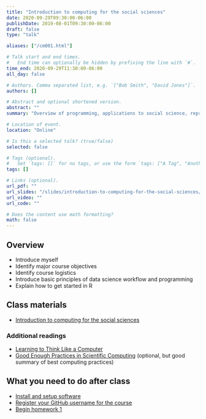 ```yaml
---
title: "Introduction to computing for the social sciences"
date: 2020-09-29T09:30:00-06:00
publishDate: 2019-08-01T09:30:00-06:00
draft: false
type: "talk"

aliases: ["/cm001.html"]

# Talk start and end times.
#   End time can optionally be hidden by prefixing the line with `#`.
time_end: 2020-09-29T11:30:00-06:00
all_day: false

# Authors. Comma separated list, e.g. `["Bob Smith", "David Jones"]`.
authors: []

# Abstract and optional shortened version.
abstract: ""
summary: "Overview of programming, applications to social science, reproducible research, and course logistics."

# Location of event.
location: "Online"

# Is this a selected talk? (true/false)
selected: false

# Tags (optional).
#   Set `tags: []` for no tags, or use the form `tags: ["A Tag", "Another Tag"]` for one or more tags.
tags: []

# Links (optional).
url_pdf: ""
url_slides: "/slides/introduction-to-computing-for-the-social-sciences/"
url_video: ""
url_code: ""

# Does the content use math formatting?
math: false
---
```




## Overview

* Introduce myself
* Identify major course objectives
* Identify course logistics
* Introduce basic principles of data science workflow and programming
* Explain how to get started in R

## Class materials

* [Introduction to computing for the social sciences](/notes/intro-to-course/)

### Additional readings

* [Learning to Think Like a Computer](https://www.nytimes.com/2017/04/04/education/edlife/teaching-students-computer-code.html?_r=0)
* [Good Enough Practices in Scientific Computing](http://journals.plos.org/ploscompbiol/article?id=10.1371/journal.pcbi.1005510) (optional, but good summary of best computing practices)

## What you need to do after class

* [Install and setup software](/setup/)
* [Register your GitHub username for the course](https://forms.gle/A624VwWBkPyWuBEB9)
* [Begin homework 1](/homework/edit-readme/)
